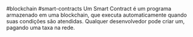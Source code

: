 #blockchain #smart-contracts 
Um Smart Contract é um programa armazenado em uma blockchain, que executa automaticamente quando suas condições são atendidas. Qualquer desenvolvedor pode criar um, pagando uma taxa na rede.